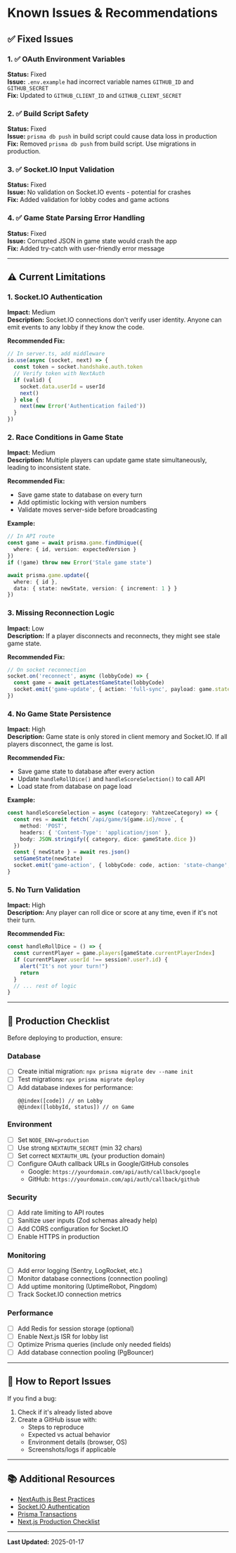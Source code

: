 # Known Issues & Recommendations

## ✅ Fixed Issues

### 1. ✅ OAuth Environment Variables
**Status:** Fixed  
**Issue:** `.env.example` had incorrect variable names `GITHUB_ID` and `GITHUB_SECRET`  
**Fix:** Updated to `GITHUB_CLIENT_ID` and `GITHUB_CLIENT_SECRET`

### 2. ✅ Build Script Safety
**Status:** Fixed  
**Issue:** `prisma db push` in build script could cause data loss in production  
**Fix:** Removed `prisma db push` from build script. Use migrations in production.

### 3. ✅ Socket.IO Input Validation
**Status:** Fixed  
**Issue:** No validation on Socket.IO events - potential for crashes  
**Fix:** Added validation for lobby codes and game actions

### 4. ✅ Game State Parsing Error Handling
**Status:** Fixed  
**Issue:** Corrupted JSON in game state would crash the app  
**Fix:** Added try-catch with user-friendly error message

---

## ⚠️ Current Limitations

### 1. Socket.IO Authentication
**Impact:** Medium  
**Description:** Socket.IO connections don't verify user identity. Anyone can emit events to any lobby if they know the code.

**Recommended Fix:**
```typescript
// In server.ts, add middleware
io.use(async (socket, next) => {
  const token = socket.handshake.auth.token
  // Verify token with NextAuth
  if (valid) {
    socket.data.userId = userId
    next()
  } else {
    next(new Error('Authentication failed'))
  }
})
```

### 2. Race Conditions in Game State
**Impact:** Medium  
**Description:** Multiple players can update game state simultaneously, leading to inconsistent state.

**Recommended Fix:**
- Save game state to database on every turn
- Add optimistic locking with version numbers
- Validate moves server-side before broadcasting

**Example:**
```typescript
// In API route
const game = await prisma.game.findUnique({ 
  where: { id, version: expectedVersion } 
})
if (!game) throw new Error('Stale game state')

await prisma.game.update({
  where: { id },
  data: { state: newState, version: { increment: 1 } }
})
```

### 3. Missing Reconnection Logic
**Impact:** Low  
**Description:** If a player disconnects and reconnects, they might see stale game state.

**Recommended Fix:**
```typescript
// On socket reconnection
socket.on('reconnect', async (lobbyCode) => {
  const game = await getLatestGameState(lobbyCode)
  socket.emit('game-update', { action: 'full-sync', payload: game.state })
})
```

### 4. No Game State Persistence
**Impact:** High  
**Description:** Game state is only stored in client memory and Socket.IO. If all players disconnect, the game is lost.

**Recommended Fix:**
- Save game state to database after every action
- Update `handleRollDice()` and `handleScoreSelection()` to call API
- Load state from database on page load

**Example:**
```typescript
const handleScoreSelection = async (category: YahtzeeCategory) => {
  const res = await fetch(`/api/game/${game.id}/move`, {
    method: 'POST',
    headers: { 'Content-Type': 'application/json' },
    body: JSON.stringify({ category, dice: gameState.dice })
  })
  const { newState } = await res.json()
  setGameState(newState)
  socket.emit('game-action', { lobbyCode: code, action: 'state-change', payload: newState })
}
```

### 5. No Turn Validation
**Impact:** High  
**Description:** Any player can roll dice or score at any time, even if it's not their turn.

**Recommended Fix:**
```typescript
const handleRollDice = () => {
  const currentPlayer = game.players[gameState.currentPlayerIndex]
  if (currentPlayer.userId !== session?.user?.id) {
    alert("It's not your turn!")
    return
  }
  // ... rest of logic
}
```

---

## 🚀 Production Checklist

Before deploying to production, ensure:

### Database
- [ ] Create initial migration: `npx prisma migrate dev --name init`
- [ ] Test migrations: `npx prisma migrate deploy`
- [ ] Add database indexes for performance:
  ```prisma
  @@index([code]) // on Lobby
  @@index([lobbyId, status]) // on Game
  ```

### Environment
- [ ] Set `NODE_ENV=production`
- [ ] Use strong `NEXTAUTH_SECRET` (min 32 chars)
- [ ] Set correct `NEXTAUTH_URL` (your production domain)
- [ ] Configure OAuth callback URLs in Google/GitHub consoles
  - Google: `https://yourdomain.com/api/auth/callback/google`
  - GitHub: `https://yourdomain.com/api/auth/callback/github`

### Security
- [ ] Add rate limiting to API routes
- [ ] Sanitize user inputs (Zod schemas already help)
- [ ] Add CORS configuration for Socket.IO
- [ ] Enable HTTPS in production

### Monitoring
- [ ] Add error logging (Sentry, LogRocket, etc.)
- [ ] Monitor database connections (connection pooling)
- [ ] Add uptime monitoring (UptimeRobot, Pingdom)
- [ ] Track Socket.IO connection metrics

### Performance
- [ ] Add Redis for session storage (optional)
- [ ] Enable Next.js ISR for lobby list
- [ ] Optimize Prisma queries (include only needed fields)
- [ ] Add database connection pooling (PgBouncer)

---

## 🐛 How to Report Issues

If you find a bug:
1. Check if it's already listed above
2. Create a GitHub issue with:
   - Steps to reproduce
   - Expected vs actual behavior
   - Environment details (browser, OS)
   - Screenshots/logs if applicable

---

## 📚 Additional Resources

- [NextAuth.js Best Practices](https://next-auth.js.org/getting-started/introduction)
- [Socket.IO Authentication](https://socket.io/docs/v4/middlewares/#sending-credentials)
- [Prisma Transactions](https://www.prisma.io/docs/concepts/components/prisma-client/transactions)
- [Next.js Production Checklist](https://nextjs.org/docs/going-to-production)

---

**Last Updated:** 2025-01-17
